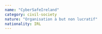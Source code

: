 ```yaml
---
name: "CyberSafeIreland"
category: civil-society
nature: "Organisation à but non lucratif"
nationality: IRL
---
```

    